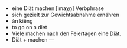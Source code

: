 - eine Diät machen	[ˈmaχn̩]	Verbphrase
- sich gezielt zur Gewichtsabnahme ernähren
- ăn kiêng
- to go on a diet
- Viele machen nach den Feiertagen eine Diät.
- Diät + machen	—
